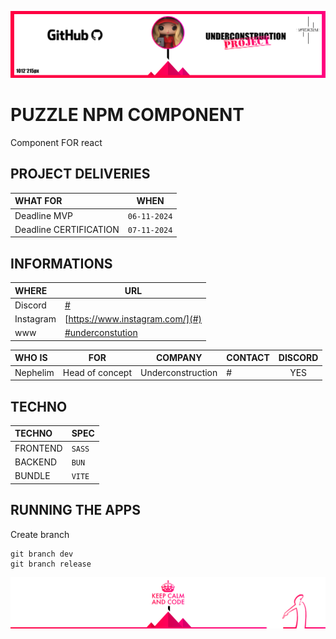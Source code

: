 ![Cover](https://github.com/nephcode/underconstruction-react/blob/main/.github/images/githubReadmeHeader.png)

<!-- ∵ ƸӜƷ ∴∵ ƸӜƷ ∴∵ ƸӜƷ ∴∵ ƸӜƷ ∴∵ ƸӜƷ ∴∵ ƸӜƷ ∴∵ ƸӜƷ ∴∵ ƸӜƷ ∴∵ ƸӜƷ ∴∵ ƸӜƷ ∴∵ ƸӜƷ ∴∵ ƸӜƷ ∴ -->

# PUZZLE NPM COMPONENT

Component FOR react

## PROJECT DELIVERIES

| WHAT FOR               | WHEN         |
| :--------------------- | ------------ |
| Deadline MVP           | `06-11-2024` |
| Deadline CERTIFICATION | `07-11-2024` |


## INFORMATIONS

| WHERE     | URL                                    |
| :-------- | -------------------------------------- |
| Discord   | [#](#)                                 |
| Instagram | [https://www.instagram.com/](#)        |
| www       | [#underconstution](#underconstruction) |

| WHO IS   | FOR             |      COMPANY      | CONTACT | DISCORD |
| :------- | --------------- | :---------------: | ------- | :-----: |
| Nephelim | Head of concept | Underconstruction | #       |   YES   |

## TECHNO

| TECHNO   | SPEC   |
| :------- | ------ |
| FRONTEND | `SASS` |
| BACKEND |`BUN`|
| BUNDLE |`VITE`|

## RUNNING THE APPS

Create branch

```
git branch dev
git branch release

```

![Cover](https://github.com/nephcode/underconstruction-react/blob/main/.github/images/githubReadmeFooter.png)